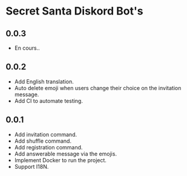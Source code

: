 # Secret Santa Diskord Bot's

## 0.0.3

* En cours..

## 0.0.2

* Add English translation.
* Auto delete emoji when users change their choice on the invitation message.
* Add CI to automate testing.

## 0.0.1

* Add invitation command.
* Add shuffle command.
* Add registration command.
* Add answerable message via the emojis.
* Implement Docker to run the project.
* Support I18N.